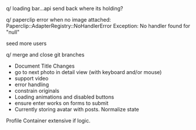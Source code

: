 q/ loading bar...api send back where its holding?

q/ paperclip error when no image attached:
Paperclip::AdapterRegistry::NoHandlerError Exception: No handler found for "null"

seed more users

q/ merge and close git branches

* Document Title Changes
* go to next photo in detail view (with keyboard and/or mouse)
* support video
* error handling
* constrain originals
* Loading animations and disabled buttons
* ensure enter works on forms to submit
* Currently storing avatar with posts. Normalize state

Profile Container extensive if logic.
